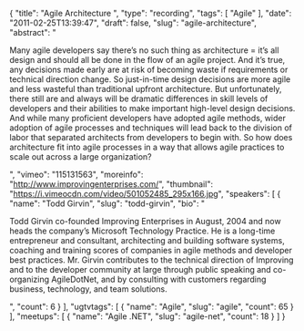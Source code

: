 {
  "title": "Agile Architecture ",
  "type": "recording",
  "tags": [
    "Agile"
  ],
  "date": "2011-02-25T13:39:47",
  "draft": false,
  "slug": "agile-architecture",
  "abstract": "<p>Many agile developers say there&rsquo;s no such thing as architecture = it&rsquo;s all design and should all be done in the flow of an agile project. And it&rsquo;s true, any decisions made early are at risk of becoming waste if requirements or technical direction change. So just-in-time design decisions are more agile and less wasteful than traditional upfront architecture. But unfortunately, there still are and always will be dramatic differences in skill levels of developers and their abilities to make important high-level design decisions. And while many proficient developers have adopted agile methods, wider adoption of agile processes and techniques will lead back to the division of labor that separated architects from developers to begin with. So how does architecture fit into agile processes in a way that allows agile practices to scale out across a large organization?</p>",
  "vimeo": "115131563",
  "moreinfo": "http://www.improvingenterprises.com/",
  "thumbnail": "https://i.vimeocdn.com/video/501052485_295x166.jpg",
  "speakers": [
    {
      "name": "Todd Girvin",
      "slug": "todd-girvin",
      "bio": "<p>Todd Girvin co-founded Improving Enterprises in August, 2004 and now heads the company’s Microsoft Technology Practice. He is a long-time entrepreneur and consultant, architecting and building software systems, coaching and training scores of companies in agile methods and developer best practices. Mr. Girvin contributes to the technical direction of Improving and to the developer community at large through public speaking and co-organizing AgileDotNet, and by consulting with customers regarding business, technology, and team solutions.</p>",
      "count": 6
    }
  ],
  "ugtvtags": [
    {
      "name": "Agile",
      "slug": "agile",
      "count": 65
    }
  ],
  "meetups": [
    {
      "name": "Agile .NET",
      "slug": "agile-net",
      "count": 18
    }
  ]
}